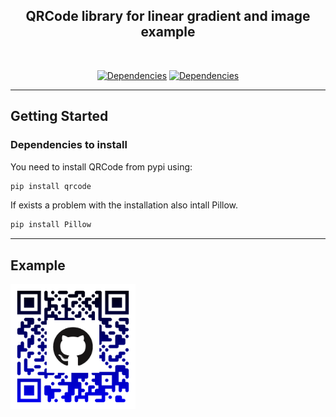 <h2 align="center">
 QRCode library for linear gradient and image example
</h2>
<br/>
<div align="center">

[![Dependencies](https://img.shields.io/badge/QRCode-Python-blue)](https://img.shields.io/badge/QRCode-Python-blue)
[![Dependencies](https://img.shields.io/badge/PIL-Python-orange)](https://img.shields.io/badge/PIL-Python-orange)
</div>

---
## Getting Started

### Dependencies to install

You need to install QRCode from pypi using:

```sh
pip install qrcode
```

If exists a problem with the installation also intall Pillow.

```sh
pip install Pillow
```

---
## Example

<img src="https://github.com/AlexanderTemp/QrCodeSimpleExample/blob/master/output/221031_171543.png" data-canonical-src="https://github.com/AlexanderTemp/QrCodeSimpleExample/blob/master/output/221031_171543.png" width="200" height="200" />

